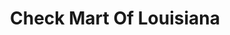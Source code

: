 ---
title: Check Mart Of Louisiana
slug: check-mart-of-louisiana
updated-on: '2024-05-30T13:44:31.749Z'
created-on: '2024-05-30T13:41:46.671Z'
published-on: '2024-05-30T13:54:32.469Z'
f_city-state-2:
- cms/city/gretna-la.md
- cms/city/alexandria-la.md
- cms/city/harvey-la.md
- cms/city/new-orleans-la.md
f_locations:
- cms/payday-loan/check-mart-of-louisiana-13795.md
- cms/payday-loan/check-mart-of-louisiana-13796.md
- cms/payday-loan/check-mart-of-louisiana-13797.md
- cms/payday-loan/check-mart-of-louisiana-13798.md
- cms/payday-loan/check-mart-of-louisiana-13799.md
f_states:
- cms/state/louisiana.md
layout: '[company].html'
tags: company
---